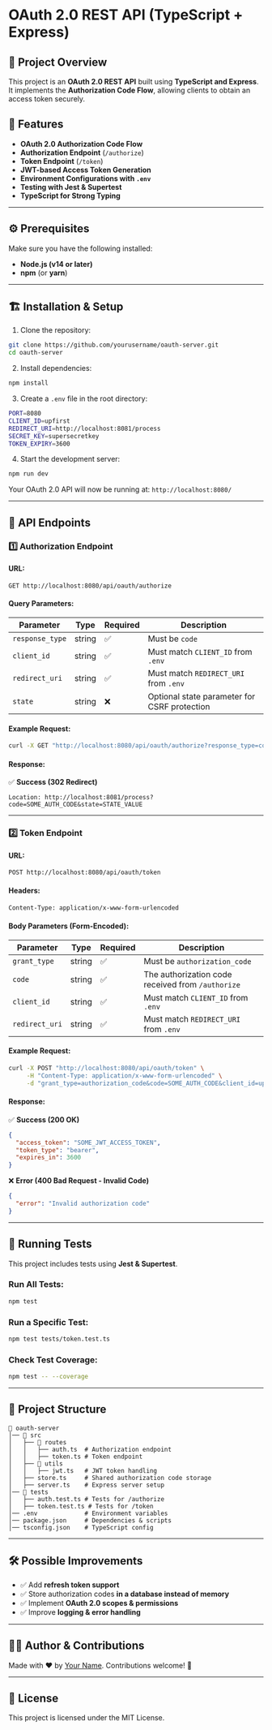# OAuth 2.0 REST API (TypeScript + Express)

## 🚀 Project Overview
This project is an **OAuth 2.0 REST API** built using **TypeScript and Express**. It implements the **Authorization Code Flow**, allowing clients to obtain an access token securely. 

## 📜 Features
- **OAuth 2.0 Authorization Code Flow**
- **Authorization Endpoint** (`/authorize`)
- **Token Endpoint** (`/token`)
- **JWT-based Access Token Generation**
- **Environment Configurations with `.env`**
- **Testing with Jest & Supertest**
- **TypeScript for Strong Typing**

---

## ⚙️ Prerequisites
Make sure you have the following installed:
- **Node.js (v14 or later)**
- **npm** (or **yarn**)

---

## 🏗️ Installation & Setup
1. Clone the repository:
```sh
git clone https://github.com/yourusername/oauth-server.git
cd oauth-server
```

2. Install dependencies:
```sh
npm install
```

3. Create a `.env` file in the root directory:
```sh
PORT=8080
CLIENT_ID=upfirst
REDIRECT_URI=http://localhost:8081/process
SECRET_KEY=supersecretkey
TOKEN_EXPIRY=3600
```

4. Start the development server:
```sh
npm run dev
```

Your OAuth 2.0 API will now be running at: `http://localhost:8080/`

---

## 🔗 API Endpoints
### **1️⃣ Authorization Endpoint**
#### **URL:**
```
GET http://localhost:8080/api/oauth/authorize
```
#### **Query Parameters:**
| Parameter      | Type   | Required | Description |
|--------------|--------|----------|-------------|
| `response_type` | string | ✅ | Must be `code` |
| `client_id`  | string | ✅ | Must match `CLIENT_ID` from `.env` |
| `redirect_uri` | string | ✅ | Must match `REDIRECT_URI` from `.env` |
| `state` | string | ❌ | Optional state parameter for CSRF protection |

#### **Example Request:**
```sh
curl -X GET "http://localhost:8080/api/oauth/authorize?response_type=code&client_id=upfirst&redirect_uri=http://localhost:8081/process"
```
#### **Response:**
✅ **Success (302 Redirect)**
```
Location: http://localhost:8081/process?code=SOME_AUTH_CODE&state=STATE_VALUE
```

---

### **2️⃣ Token Endpoint**
#### **URL:**
```
POST http://localhost:8080/api/oauth/token
```
#### **Headers:**
```sh
Content-Type: application/x-www-form-urlencoded
```
#### **Body Parameters (Form-Encoded):**
| Parameter      | Type   | Required | Description |
|--------------|--------|----------|-------------|
| `grant_type`  | string | ✅ | Must be `authorization_code` |
| `code`  | string | ✅ | The authorization code received from `/authorize` |
| `client_id`  | string | ✅ | Must match `CLIENT_ID` from `.env` |
| `redirect_uri` | string | ✅ | Must match `REDIRECT_URI` from `.env` |

#### **Example Request:**
```sh
curl -X POST "http://localhost:8080/api/oauth/token" \
     -H "Content-Type: application/x-www-form-urlencoded" \
     -d "grant_type=authorization_code&code=SOME_AUTH_CODE&client_id=upfirst&redirect_uri=http://localhost:8081/process"
```
#### **Response:**
✅ **Success (200 OK)**
```json
{
  "access_token": "SOME_JWT_ACCESS_TOKEN",
  "token_type": "bearer",
  "expires_in": 3600
}
```
❌ **Error (400 Bad Request - Invalid Code)**
```json
{
  "error": "Invalid authorization code"
}
```

---

## 🧪 Running Tests
This project includes tests using **Jest & Supertest**.

### **Run All Tests:**
```sh
npm test
```
### **Run a Specific Test:**
```sh
npm test tests/token.test.ts
```
### **Check Test Coverage:**
```sh
npm test -- --coverage
```

---

## 📂 Project Structure
```
📁 oauth-server
│── 📁 src
│   ├── 📁 routes
│   │   ├── auth.ts  # Authorization endpoint
│   │   ├── token.ts # Token endpoint
│   ├── 📁 utils
│   │   ├── jwt.ts   # JWT token handling
│   ├── store.ts     # Shared authorization code storage
│   ├── server.ts    # Express server setup
│── 📁 tests
│   ├── auth.test.ts # Tests for /authorize
│   ├── token.test.ts # Tests for /token
│── .env             # Environment variables
│── package.json     # Dependencies & scripts
│── tsconfig.json    # TypeScript config
```

---

## 🛠️ Possible Improvements
- ✅ Add **refresh token support**
- ✅ Store authorization codes **in a database instead of memory**
- ✅ Implement **OAuth 2.0 scopes & permissions**
- ✅ Improve **logging & error handling**

---

## 👨‍💻 Author & Contributions
Made with ❤️ by [Your Name](https://github.com/yourgithub). Contributions welcome! 🚀

---

## 📜 License
This project is licensed under the MIT License.

